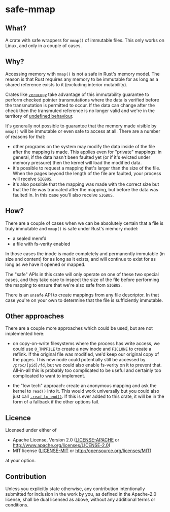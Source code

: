 # safe-mmap

## What?

A crate with safe wrappers for `mmap()` of immutable files.  This only works on
Linux, and only in a couple of cases.

## Why?

Accessing memory with `mmap()` is not a safe in Rust's memory model.  The
reason is that Rust requires any memory to be immutable for as long as a shared
reference exists to it (excluding interior mutability).

Crates like [`zerocopy`](https://crates.io/crates/zerocopy) take advantage of
this immutability guarantee to perform checked pointer transmutations where the
data is verified before the transmutation is permitted to occur.  If the data
can change after the check then the transmuted reference is no longer valid and
we're in the territory of [undefined
behaviour](https://doc.rust-lang.org/reference/behavior-considered-undefined.html).

It's generally not possible to guarantee that the memory made visible by
`mmap()` will be immutable or even safe to access at all.  There are a number
of reasons for that:

 - other programs on the system may modify the data inside of the file after
   the mapping is made.  This applies even for "private" mappings: in general,
   if the data hasn't been faulted yet (or if it's evicted under memory
   pressure) then the kernel will load the modified data.
 - it's possible to request a mapping that's larger than the size of the file.
   When the pages beyond the length of the file are faulted, your process will
   receive `SIGBUS`.
 - it's also possible that the mapping was made with the correct size but that
   the file was truncated after the mapping, but before the data was faulted
   in.  In this case you'll also receive `SIGBUS`.

## How?

There are a couple of cases when we can be absolutely certain that a file is
truly immutable and `mmap()` is safe under Rust's memory model:
 - a sealed memfd
 - a file with fs-verity enabled

In those cases the inode is made completely and permanently immutable (in size
and content) for as long as it exists, and will continue to exist for as long
as we have it opened or mapped.

The "safe" APIs in this crate will only operate on one of these two special
cases, and they take care to inspect the size of the file before performing the
mapping to ensure that we're also safe from `SIGBUS`.

There is an `unsafe` API to create mappings from any file descriptor.  In that
case you're on your own to determine that the file is sufficiently immutable.

## Other approaches

There are a couple more approaches which could be used, but are not implemented
here:

 - on copy-on-write filesystems where the process has write access, we could
   use `O_TMPFILE` to create a new inode and `FICLONE` to create a reflink.  If
   the original file was modified, we'd keep our original copy of the pages.
   This new node could potentially still be accessed by `/proc/[pid]/fd`, but
   we could also enable fs-verity on it to prevent that.  All-in-all this is
   probably too complicated to be useful and certainly too complicated to want
   to implement.

 - the "low tech" approach: create an anonymous mapping and ask the kernel to
   `read()` into it. This would work universally but you could also just call
   [`.read_to_end()`](https://doc.rust-lang.org/std/io/trait.Read.html#method.read_to_end).
   If this is ever added to this crate, it will be in the form of a fallback if
   the other options fail.

## Licence

Licensed under either of

 * Apache License, Version 2.0
   ([LICENSE-APACHE](LICENSE-APACHE) or http://www.apache.org/licenses/LICENSE-2.0)
 * MIT license
   ([LICENSE-MIT](LICENSE-MIT) or http://opensource.org/licenses/MIT)

at your option.

## Contribution

Unless you explicitly state otherwise, any contribution intentionally submitted
for inclusion in the work by you, as defined in the Apache-2.0 license, shall be
dual licensed as above, without any additional terms or conditions.
